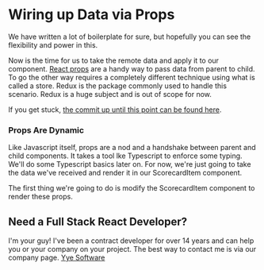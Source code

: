 # Wiring up Data via Props

We have written a lot of boilerplate for sure, but hopefully you can see the flexibility and power in this.

Now is the time for us to take the remote data and apply it to our component. <a href="https://reactjs.org/docs/components-and-props.html" target="_blank">React props</a> are a handy way to pass data from parent to child. To go the other way requires a completely different technique using what is called a store. Redux is the package commonly used to handle this scenario. Redux is a huge subject and is out of scope for now.

If you get stuck, <a href="https://github.com/bbuchanan/react-native-sports-app/tree/91fb39024126be0b3ba3809d0b3360ff025f4e3d" target="_blank">the commit up until this point can be found here</a>.

### Props Are Dynamic

Like Javascript itself, props are a nod and a handshake between parent and child components. It takes a tool lke Typescript to enforce some typing. We'll do some Typescript basics later on. For now, we're just going to take the data we've received and render it in our ScorecardItem component.

The first thing we're going to do is modify the ScorecardItem component to render these props.

## Need a Full Stack React Developer?

I'm your guy! I've been a contract developer for over 14 years and can help you or your company on your project. The best way to contact me is via our company page. [Yye Software](https://www.yyesoftware.com)

